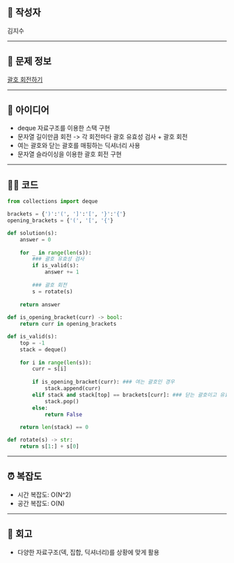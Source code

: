## 👤 작성자
김지수

---

## 🧩 문제 정보
<!-- [문제 제목](문제 링크) 형식으로 작성하세요 -->
[괄호 회전하기](https://school.programmers.co.kr/tryouts/198621/challenges)

---

## 💭 아이디어
- deque 자료구조를 이용한 스택 구현
- 문자열 길이만큼 회전 -> 각 회전마다 괄호 유효성 검사 + 괄호 회전
- 여는 괄호와 닫는 괄호를 매핑하는 딕셔너리 사용
- 문자열 슬라이싱을 이용한 괄호 회전 구현

---

## 🧑‍💻 코드
<!-- 작성한 코드를 백틱으로 감싸 넣어주세요 --> 
```python
from collections import deque

brackets = {')':'(', ']':'[', '}':'{'}
opening_brackets = {'(', '[', '{'}

def solution(s):
    answer = 0
    
    for _ in range(len(s)):
        ### 괄호 유효성 검사
        if is_valid(s):
            answer += 1
        
        ### 괄호 회전
        s = rotate(s)
    
    return answer
    
def is_opening_bracket(curr) -> bool:
    return curr in opening_brackets

def is_valid(s):
    top = -1
    stack = deque()
    
    for i in range(len(s)):
        curr = s[i]
        
        if is_opening_bracket(curr): ### 여는 괄호인 경우
            stack.append(curr)
        elif stack and stack[top] == brackets[curr]: ### 닫는 괄호이고 유효한 경우
            stack.pop()
        else:
            return False
    
    return len(stack) == 0

def rotate(s) -> str:
    return s[1:] + s[0]
```

---

## ⏰ 복잡도
- 시간 복잡도: O(N^2)
- 공간 복잡도: O(N)

---

## 📝 회고
- 다양한 자료구조(덱, 집합, 딕셔너리)를 상황에 맞게 활용